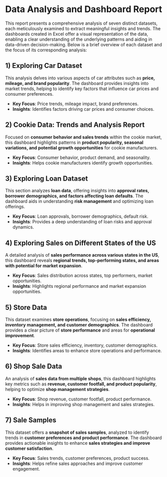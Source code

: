 # Data Analysis and Dashboard Report

This report presents a comprehensive analysis of seven distinct datasets, each meticulously examined to extract meaningful insights and trends. The dashboards created in Excel offer a visual representation of the data, enabling a clear understanding of the underlying patterns and aiding in data-driven decision-making. Below is a brief overview of each dataset and the focus of its corresponding analysis:

## 1) Exploring Car Dataset
This analysis delves into various aspects of car attributes such as **price, mileage, and brand popularity**. The dashboard provides insights into market trends, helping to identify key factors that influence car prices and consumer preferences.

- **Key Focus**: Price trends, mileage impact, brand preferences.
- **Insights**: Identifies factors driving car prices and consumer choices.

## 2) Cookie Data: Trends and Analysis Report
Focused on **consumer behavior and sales trends** within the cookie market, this dashboard highlights patterns in **product popularity, seasonal variations, and potential growth opportunities** for cookie manufacturers.

- **Key Focus**: Consumer behavior, product demand, and seasonality.
- **Insights**: Helps cookie manufacturers identify growth opportunities.

## 3) Exploring Loan Dataset
This section analyzes **loan data**, offering insights into **approval rates, borrower demographics, and factors affecting loan defaults**. The dashboard aids in understanding **risk management** and optimizing loan offerings.

- **Key Focus**: Loan approvals, borrower demographics, default risk.
- **Insights**: Provides a deep understanding of loan risks and approval dynamics.

## 4) Exploring Sales on Different States of the US
A detailed analysis of **sales performance across various states in the US**, this dashboard reveals **regional trends, top-performing states, and areas with potential for market expansion**.

- **Key Focus**: Sales distribution across states, top performers, market opportunities.
- **Insights**: Highlights regional performance and market expansion opportunities.

## 5) Store Data
This dataset examines **store operations**, focusing on **sales efficiency, inventory management, and customer demographics**. The dashboard provides a clear picture of **store performance** and areas for **operational improvement**.

- **Key Focus**: Store sales efficiency, inventory, customer demographics.
- **Insights**: Identifies areas to enhance store operations and performance.

## 6) Shop Sale Data
An analysis of **sales data from multiple shops**, this dashboard highlights key metrics such as **revenue, customer footfall, and product popularity**, helping to optimize **shop management strategies**.

- **Key Focus**: Shop revenue, customer footfall, product performance.
- **Insights**: Helps in improving shop management and sales strategies.

## 7) Sale Samples
This dataset offers a **snapshot of sales samples**, analyzed to identify trends in **customer preferences and product performance**. The dashboard provides actionable insights to enhance **sales strategies and improve customer satisfaction**.

- **Key Focus**: Sales trends, customer preferences, product success.
- **Insights**: Helps refine sales approaches and improve customer engagement.

